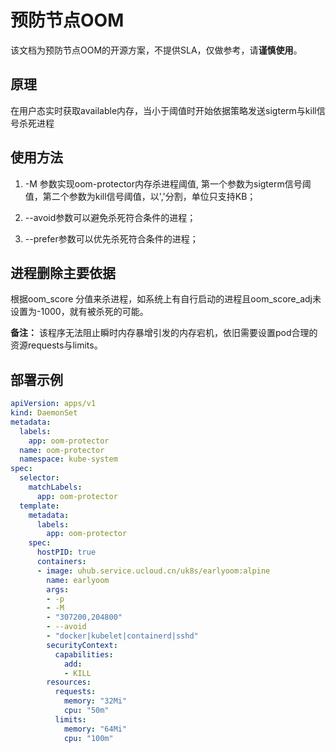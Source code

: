 # 预防节点OOM

该文档为预防节点OOM的开源方案，不提供SLA，仅做参考，请**谨慎使用**。

## 原理

在用户态实时获取available内存，当小于阈值时开始依据策略发送sigterm与kill信号杀死进程

## 使用方法

1. -M 参数实现oom-protector内存杀进程阈值, 第一个参数为sigterm信号阈值，第二个参数为kill信号阈值，以','分割，单位只支持KB；

2. --avoid参数可以避免杀死符合条件的进程；

3. --prefer参数可以优先杀死符合条件的进程；

## 进程删除主要依据

根据oom_score 分值来杀进程，如系统上有自行启动的进程且oom_score_adj未设置为-1000，就有被杀死的可能。

**备注：** 该程序无法阻止瞬时内存暴增引发的内存宕机，依旧需要设置pod合理的资源requests与limits。

## 部署示例

```yaml
apiVersion: apps/v1
kind: DaemonSet
metadata:
  labels:
    app: oom-protector
  name: oom-protector
  namespace: kube-system
spec:
  selector:
    matchLabels:
      app: oom-protector
  template:
    metadata:
      labels:
        app: oom-protector
    spec:
      hostPID: true
      containers:
      - image: uhub.service.ucloud.cn/uk8s/earlyoom:alpine
        name: earlyoom
        args:
        - -p
        - -M  
        - "307200,204800"
        - --avoid  
        - "docker|kubelet|containerd|sshd"
        securityContext:
          capabilities:
            add:
            - KILL
        resources:
          requests:
            memory: "32Mi"
            cpu: "50m"
          limits:
            memory: "64Mi"
            cpu: "100m"
```
